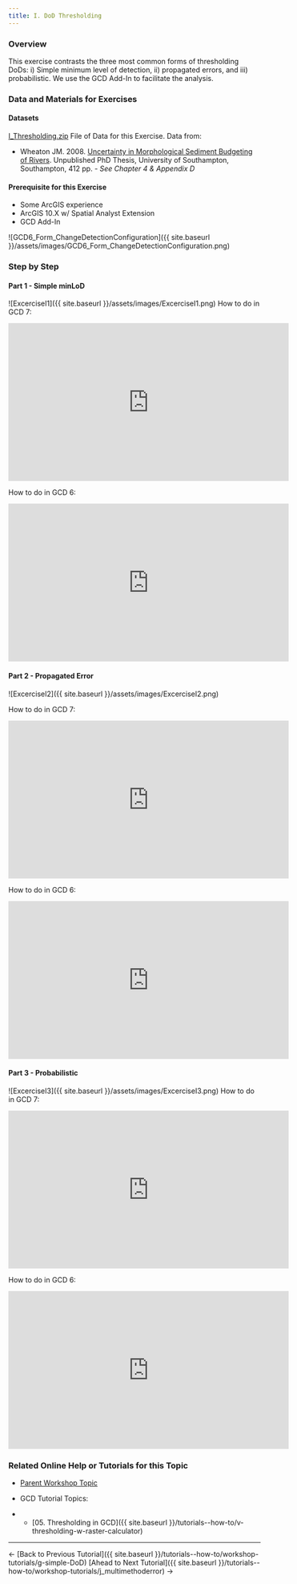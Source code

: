```yaml
---
title: I. DoD Thresholding
---
```


### Overview

This exercise contrasts the three most common forms of thresholding DoDs: i) Simple minimum level of detection, ii) propagated errors, and iii) probabilistic. We use the GCD Add-In to facilitate the analysis.

### Data and Materials for Exercises

#### Datasets

[I_Thresholding.zip](http://etalweb.joewheaton.org/etal_workshops/GCD/2015_USU/I_Thresholding.zip) File of Data for this Exercise. Data from: 

- Wheaton JM. 2008. [Uncertainty in Morphological Sediment Budgeting of Rivers](http://www.joewheaton.org/Home/research/projects-1/morphological-sediment-budgeting/phdthesis). Unpublished PhD Thesis, University of Southampton, Southampton, 412 pp. - *See Chapter 4 & Appendix D*

#### Prerequisite for this Exercise

- Some ArcGIS experience
- ArcGIS 10.X w/ Spatial Analyst Extension
- GCD Add-In

![GCD6_Form_ChangeDetectionConfiguration]({{ site.baseurl }}/assets/images/GCD6_Form_ChangeDetectionConfiguration.png)

### Step by Step

#### Part 1 - Simple minLoD

![ExcerciseI1]({{ site.baseurl }}/assets/images/ExcerciseI1.png)
How to do in GCD 7:
<iframe width="560" height="315" src="https://www.youtube.com/embed/olZiDNeg8Q4" frameborder="0" gesture="media" allow="encrypted-media" allowfullscreen></iframe>

How to do in GCD 6:
<iframe width="560" height="315" src="https://www.youtube.com/embed/Lk5XHLasGZA" frameborder="0" gesture="media" allow="encrypted-media" allowfullscreen></iframe>

#### Part 2 - Propagated Error

![ExcerciseI2]({{ site.baseurl }}/assets/images/ExcerciseI2.png)

How to do in GCD 7:
<iframe width="560" height="315" src="https://www.youtube.com/embed/nqkamJv2KQ0" frameborder="0" gesture="media" allow="encrypted-media" allowfullscreen></iframe>

How to do in GCD 6:
<iframe width="560" height="315" src="https://www.youtube.com/embed/_QQGBkFufvQ" frameborder="0" gesture="media" allow="encrypted-media" allowfullscreen></iframe>

#### Part 3 - Probabilistic 

![ExcerciseI3]({{ site.baseurl }}/assets/images/ExcerciseI3.png)
How to do in GCD 7:
<iframe width="560" height="315" src="https://www.youtube.com/embed/HEJ8nOEwPiw" frameborder="0" gesture="media" allow="encrypted-media" allowfullscreen></iframe>

How to do in GCD 6:
<iframe width="560" height="315" src="https://www.youtube.com/embed/1D0KpUrdCT8" frameborder="0" gesture="media" allow="encrypted-media" allowfullscreen></iframe>

### Related Online Help or Tutorials for this Topic

- [Parent Workshop Topic](http://gcdworkshop.joewheaton.org/workshop-topics/versions/3-day-workshop/2-errors-uncertainties/i-thresholding-alternatives)

- GCD Tutorial Topics:

- - [05. Thresholding in GCD]({{ site.baseurl }}/tutorials--how-to/v-thresholding-w-raster-calculator)

------

← [Back to Previous Tutorial]({{ site.baseurl }}/tutorials--how-to/workshop-tutorials/g-simple-DoD)       [Ahead to Next Tutorial]({{ site.baseurl }}/tutorials--how-to/workshop-tutorials/j_multimethoderror) →
